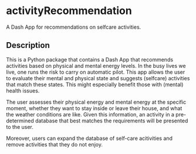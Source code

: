 # activityRecommendation
A Dash App for recommendations on selfcare activities.

## Description
This is a Python package that contains a Dash App that recommends activities based on physical and mental energy levels. 
In the busy lives we live, one runs the risk to carry on automatic pilot. 
This app allows the user to evaluate their mental and physical state and suggests (selfcare) activities that match these states. This might especially benefit those with (mental) health issues.  

The user assesses their physical energy and mental energy at the specific moment, whether they want to stay inside or leave their house, and what the weather conditions are like. 
Given this information, an activity in a pre-determined database that best matches the requirements will be presented to the user. 

Moreover, users can expand the database of self-care acitivities and remove activities that they do not enjoy.

